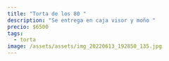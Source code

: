 ```yaml
---
title: "Torta de los 80 "
description: "Se entrega en caja visor y moño "
precio: $6500
tags:
  - torta
image: /assets/assets/img_20220613_192850_135.jpg
---
```


